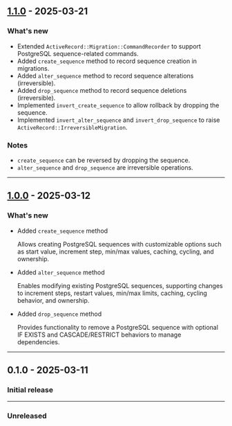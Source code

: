 ## [1.1.0](https://github.com/shivam091/postgresql_adapter_extensions/compare/v1.0.0...v1.1.0) - 2025-03-21

### What's new
- Extended `ActiveRecord::Migration::CommandRecorder` to support PostgreSQL sequence-related commands.
- Added `create_sequence` method to record sequence creation in migrations.
- Added `alter_sequence` method to record sequence alterations (irreversible).
- Added `drop_sequence` method to record sequence deletions (irreversible).
- Implemented `invert_create_sequence` to allow rollback by dropping the sequence.
- Implemented `invert_alter_sequence` and `invert_drop_sequence` to raise `ActiveRecord::IrreversibleMigration`.

### Notes
- `create_sequence` can be reversed by dropping the sequence.
- `alter_sequence` and `drop_sequence` are irreversible operations.

----------

## [1.0.0](https://github.com/shivam091/postgresql_adapter_extensions/compare/v0.1.0...v1.0.0) - 2025-03-12

### What's new

- Added `create_sequence` method

  Allows creating PostgreSQL sequences with customizable options such as start value, increment step, min/max values, caching, cycling, and ownership.

- Added `alter_sequence` method

  Enables modifying existing PostgreSQL sequences, supporting changes to increment steps, restart values, min/max limits, caching, cycling behavior, and ownership.

- Added `drop_sequence` method

  Provides functionality to remove a PostgreSQL sequence with optional IF EXISTS and CASCADE/RESTRICT behaviors to manage dependencies.

----------

## 0.1.0 - 2025-03-11

### Initial release

-----------

### Unreleased

